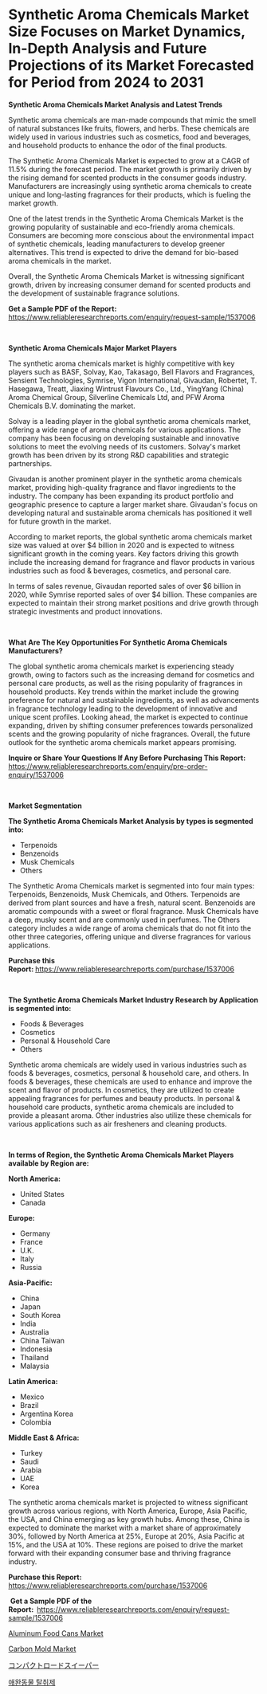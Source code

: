 <p><h1>Synthetic Aroma Chemicals Market Size Focuses on Market Dynamics, In-Depth Analysis and Future Projections of its Market Forecasted for Period from 2024 to 2031</h1></p><p><strong>Synthetic Aroma Chemicals Market Analysis and Latest Trends</strong></p>
<p><p>Synthetic aroma chemicals are man-made compounds that mimic the smell of natural substances like fruits, flowers, and herbs. These chemicals are widely used in various industries such as cosmetics, food and beverages, and household products to enhance the odor of the final products.</p><p>The Synthetic Aroma Chemicals Market is expected to grow at a CAGR of 11.5% during the forecast period. The market growth is primarily driven by the rising demand for scented products in the consumer goods industry. Manufacturers are increasingly using synthetic aroma chemicals to create unique and long-lasting fragrances for their products, which is fueling the market growth.</p><p>One of the latest trends in the Synthetic Aroma Chemicals Market is the growing popularity of sustainable and eco-friendly aroma chemicals. Consumers are becoming more conscious about the environmental impact of synthetic chemicals, leading manufacturers to develop greener alternatives. This trend is expected to drive the demand for bio-based aroma chemicals in the market.</p><p>Overall, the Synthetic Aroma Chemicals Market is witnessing significant growth, driven by increasing consumer demand for scented products and the development of sustainable fragrance solutions.</p></p>
<p><strong>Get a Sample PDF of the Report:&nbsp;</strong> <a href="https://www.reliableresearchreports.com/enquiry/request-sample/1537006">https://www.reliableresearchreports.com/enquiry/request-sample/1537006</a></p>
<p>&nbsp;</p>
<p><strong>Synthetic Aroma Chemicals Major Market Players</strong></p>
<p><p>The synthetic aroma chemicals market is highly competitive with key players such as BASF, Solvay, Kao, Takasago, Bell Flavors and Fragrances, Sensient Technologies, Symrise, Vigon International, Givaudan, Robertet, T. Hasegawa, Treatt, Jiaxing Wintrust Flavours Co., Ltd., YingYang (China) Aroma Chemical Group, Silverline Chemicals Ltd, and PFW Aroma Chemicals B.V. dominating the market.</p><p>Solvay is a leading player in the global synthetic aroma chemicals market, offering a wide range of aroma chemicals for various applications. The company has been focusing on developing sustainable and innovative solutions to meet the evolving needs of its customers. Solvay's market growth has been driven by its strong R&D capabilities and strategic partnerships.</p><p>Givaudan is another prominent player in the synthetic aroma chemicals market, providing high-quality fragrance and flavor ingredients to the industry. The company has been expanding its product portfolio and geographic presence to capture a larger market share. Givaudan's focus on developing natural and sustainable aroma chemicals has positioned it well for future growth in the market.</p><p>According to market reports, the global synthetic aroma chemicals market size was valued at over $4 billion in 2020 and is expected to witness significant growth in the coming years. Key factors driving this growth include the increasing demand for fragrance and flavor products in various industries such as food & beverages, cosmetics, and personal care.</p><p>In terms of sales revenue, Givaudan reported sales of over $6 billion in 2020, while Symrise reported sales of over $4 billion. These companies are expected to maintain their strong market positions and drive growth through strategic investments and product innovations.</p></p>
<p>&nbsp;</p>
<p><strong>What Are The Key Opportunities For Synthetic Aroma Chemicals Manufacturers?</strong></p>
<p><p>The global synthetic aroma chemicals market is experiencing steady growth, owing to factors such as the increasing demand for cosmetics and personal care products, as well as the rising popularity of fragrances in household products. Key trends within the market include the growing preference for natural and sustainable ingredients, as well as advancements in fragrance technology leading to the development of innovative and unique scent profiles. Looking ahead, the market is expected to continue expanding, driven by shifting consumer preferences towards personalized scents and the growing popularity of niche fragrances. Overall, the future outlook for the synthetic aroma chemicals market appears promising.</p></p>
<p><strong>Inquire or Share Your Questions If Any Before Purchasing This Report:</strong> <a href="https://www.reliableresearchreports.com/enquiry/pre-order-enquiry/1537006">https://www.reliableresearchreports.com/enquiry/pre-order-enquiry/1537006</a></p>
<p>&nbsp;</p>
<p><strong>Market Segmentation</strong></p>
<p><strong>The Synthetic Aroma Chemicals Market Analysis by types is segmented into:</strong></p>
<p><ul><li>Terpenoids</li><li>Benzenoids</li><li>Musk Chemicals</li><li>Others</li></ul></p>
<p><p>The Synthetic Aroma Chemicals market is segmented into four main types: Terpenoids, Benzenoids, Musk Chemicals, and Others. Terpenoids are derived from plant sources and have a fresh, natural scent. Benzenoids are aromatic compounds with a sweet or floral fragrance. Musk Chemicals have a deep, musky scent and are commonly used in perfumes. The Others category includes a wide range of aroma chemicals that do not fit into the other three categories, offering unique and diverse fragrances for various applications.</p></p>
<p><strong>Purchase this Report:&nbsp;</strong><a href="https://www.reliableresearchreports.com/purchase/1537006">https://www.reliableresearchreports.com/purchase/1537006</a></p>
<p>&nbsp;</p>
<p><strong>The Synthetic Aroma Chemicals Market Industry Research by Application is segmented into:</strong></p>
<p><ul><li>Foods & Beverages</li><li>Cosmetics</li><li>Personal & Household Care</li><li>Others</li></ul></p>
<p><p>Synthetic aroma chemicals are widely used in various industries such as foods & beverages, cosmetics, personal & household care, and others. In foods & beverages, these chemicals are used to enhance and improve the scent and flavor of products. In cosmetics, they are utilized to create appealing fragrances for perfumes and beauty products. In personal & household care products, synthetic aroma chemicals are included to provide a pleasant aroma. Other industries also utilize these chemicals for various applications such as air fresheners and cleaning products.</p></p>
<p>&nbsp;</p>
<p><strong>In terms of Region, the Synthetic Aroma Chemicals Market Players available by Region are:</strong></p>
<p>
    <p> <strong> North America: </strong>
        <ul>
            <li>United States</li>
            <li>Canada</li>
        </ul>
        </p> 
    <p> <strong> Europe: </strong>
        <ul>
            <li>Germany</li>
            <li>France</li>
            <li>U.K.</li>
            <li>Italy</li>
            <li>Russia</li>
        </ul>
        </p> 
    <p> <strong> Asia-Pacific: </strong>
        <ul>
            <li>China</li>
            <li>Japan</li>
            <li>South Korea</li>
            <li>India</li>
            <li>Australia</li>
            <li>China Taiwan</li>
            <li>Indonesia</li>
            <li>Thailand</li>
            <li>Malaysia</li>
        </ul>
        </p> 
    <p> <strong> Latin America: </strong>
        <ul>
            <li>Mexico</li>
            <li>Brazil</li>
            <li>Argentina Korea</li>
            <li>Colombia</li>
        </ul>
        </p> 
    <p> <strong> Middle East & Africa: </strong>
        <ul>
            <li>Turkey</li>
            <li>Saudi</li>
            <li>Arabia</li>
            <li>UAE</li>
            <li>Korea</li>
        </ul>
    </p>
    </p>
<p><p>The synthetic aroma chemicals market is projected to witness significant growth across various regions, with North America, Europe, Asia Pacific, the USA, and China emerging as key growth hubs. Among these, China is expected to dominate the market with a market share of approximately 30%, followed by North America at 25%, Europe at 20%, Asia Pacific at 15%, and the USA at 10%. These regions are poised to drive the market forward with their expanding consumer base and thriving fragrance industry.</p></p>
<p><strong>Purchase this Report: </strong><a href="https://www.reliableresearchreports.com/purchase/1537006">https://www.reliableresearchreports.com/purchase/1537006</a></p>
<p>&nbsp;<strong>Get a Sample PDF of the Report:&nbsp;&nbsp;</strong><a href="https://www.reliableresearchreports.com/enquiry/request-sample/1537006">https://www.reliableresearchreports.com/enquiry/request-sample/1537006</a></p>
<p><strong></strong></p>
<p><p><a href="https://github.com/josesg55/Market-Research-Report-List-1/blob/main/aluminum-food-cans-market.md">Aluminum Food Cans Market</a></p><p><a href="https://github.com/mancsybtousav/Market-Research-Report-List-1/blob/main/carbon-mold-market.md">Carbon Mold Market</a></p><p><a href="https://github.com/xtkhtofdt934839/Market-Research-Report-List-1/blob/main/8989238193820.md">コンパクトロードスイーパー</a></p><p><a href="https://github.com/rsg307664904/Market-Research-Report-List-1/blob/main/4997693193543.md">애완동물 탈취제</a></p></p>
